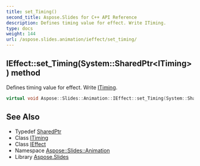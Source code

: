 ```yaml
---
title: set_Timing()
second_title: Aspose.Slides for C++ API Reference
description: Defines timing value for effect. Write ITiming.
type: docs
weight: 144
url: /aspose.slides.animation/ieffect/set_timing/
---
```

## IEffect::set_Timing(System::SharedPtr\<ITiming\>) method


Defines timing value for effect. Write [ITiming](../../itiming/).

```cpp
virtual void Aspose::Slides::Animation::IEffect::set_Timing(System::SharedPtr<ITiming> value)=0
```

## See Also

* Typedef [SharedPtr](../../../system/sharedptr/)
* Class [ITiming](../../itiming/)
* Class [IEffect](../)
* Namespace [Aspose::Slides::Animation](../../)
* Library [Aspose.Slides](../../../)